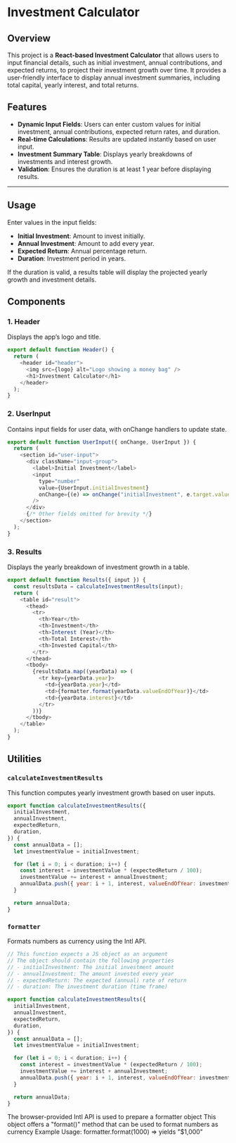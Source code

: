 # Investment Calculator

## Overview

This project is a **React-based Investment Calculator** that allows users to input financial details, such as initial investment, annual contributions, and expected returns, to project their investment growth over time. It provides a user-friendly interface to display annual investment summaries, including total capital, yearly interest, and total returns.

## Features

- **Dynamic Input Fields**: Users can enter custom values for initial investment, annual contributions, expected return rates, and duration.
- **Real-time Calculations**: Results are updated instantly based on user input.
- **Investment Summary Table**: Displays yearly breakdowns of investments and interest growth.
- **Validation**: Ensures the duration is at least 1 year before displaying results.

---

## Usage

Enter values in the input fields:

- **Initial Investment**: Amount to invest initially.
- **Annual Investment**: Amount to add every year.
- **Expected Return**: Annual percentage return.
- **Duration**: Investment period in years.

If the duration is valid, a results table will display the projected yearly growth and investment details.

## Components

### 1. Header

Displays the app’s logo and title.

```javascript
export default function Header() {
  return (
    <header id="header">
      <img src={logo} alt="Logo showing a money bag" />
      <h1>Investment Calculator</h1>
    </header>
  );
}
```

### 2. UserInput

Contains input fields for user data, with onChange handlers to update state.

```javascript
export default function UserInput({ onChange, UserInput }) {
  return (
    <section id="user-input">
      <div className="input-group">
        <label>Initial Investment</label>
        <input
          type="number"
          value={UserInput.initialInvestment}
          onChange={(e) => onChange("initialInvestment", e.target.value)}
        />
      </div>
      {/* Other fields omitted for brevity */}
    </section>
  );
}
```

### 3. Results

Displays the yearly breakdown of investment growth in a table.

```javascript
export default function Results({ input }) {
  const resultsData = calculateInvestmentResults(input);
  return (
    <table id="result">
      <thead>
        <tr>
          <th>Year</th>
          <th>Investment</th>
          <th>Interest (Year)</th>
          <th>Total Interest</th>
          <th>Invested Capital</th>
        </tr>
      </thead>
      <tbody>
        {resultsData.map((yearData) => (
          <tr key={yearData.year}>
            <td>{yearData.year}</td>
            <td>{formatter.format(yearData.valueEndOfYear)}</td>
            <td>{yearData.interest}</td>
          </tr>
        ))}
      </tbody>
    </table>
  );
}
```

## Utilities

### `calculateInvestmentResults`

This function computes yearly investment growth based on user inputs.

```javascript
export function calculateInvestmentResults({
  initialInvestment,
  annualInvestment,
  expectedReturn,
  duration,
}) {
  const annualData = [];
  let investmentValue = initialInvestment;

  for (let i = 0; i < duration; i++) {
    const interest = investmentValue * (expectedReturn / 100);
    investmentValue += interest + annualInvestment;
    annualData.push({ year: i + 1, interest, valueEndOfYear: investmentValue });
  }

  return annualData;
}
```

### `formatter`

Formats numbers as currency using the Intl API.

```javascript
// This function expects a JS object as an argument
// The object should contain the following properties
// - initialInvestment: The initial investment amount
// - annualInvestment: The amount invested every year
// - expectedReturn: The expected (annual) rate of return
// - duration: The investment duration (time frame)

export function calculateInvestmentResults({
  initialInvestment,
  annualInvestment,
  expectedReturn,
  duration,
}) {
  const annualData = [];
  let investmentValue = initialInvestment;

  for (let i = 0; i < duration; i++) {
    const interest = investmentValue * (expectedReturn / 100);
    investmentValue += interest + annualInvestment;
    annualData.push({ year: i + 1, interest, valueEndOfYear: investmentValue });
  }

  return annualData;
}
```

The browser-provided Intl API is used to prepare a formatter object
This object offers a "format()" method that can be used to format numbers as currency
Example Usage: formatter.format(1000) => yields "$1,000"
